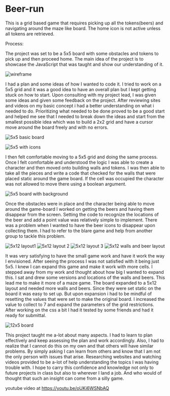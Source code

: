 # Beer-run

  This is a grid based game that requires picking up all the tokens(beers) and navigating around the maze like board.  The home icon is not active unless all tokens are retrieved.

Process:

The project was set to be a 5x5 board with some obstacles and tokens to pick up and then proceed home.  The main idea of the project is to showcase the JavaScript that was taught and show our understanding of it.  

![wireframe](https://user-images.githubusercontent.com/39779666/42573673-c09bfec8-84ea-11e8-9b74-207fea62d984.png)


  I had a plan and some ideas of how I wanted to code it.  I tried to work on a 5x5 grid and it was a good idea to have an overall plan but I kept getting stuck on how to start. Upon consulting with my project lead, I was given some ideas and given some feedback on the project.  After reviewing sites and videos on my basic concept i had a better understanding on what i needed to do.  Prioritizing what needed to be done proved to be a good start and helped me see that I needed to break down the ideas and start from the smallest possible idea which was to build a 2x2 grid and have a cursor move around the board freely and with no errors.  

![5x5 basic board](https://user-images.githubusercontent.com/39779666/42573757-f9f9bc50-84ea-11e8-9f3d-0b9d09ec1a52.png)

![5x5 with icons](https://user-images.githubusercontent.com/39779666/42573773-0810d364-84eb-11e8-8ec9-d76b6f91d51e.png)

  I then felt comfortable moving to a 5x5 grid and doing the same process.  Once I felt comfortable and understood the logic I was able to create a  character and then moved onto building walls and tokens.  I was then able to take all the pieces and write a code that checked for the walls that were placed static around the game board.  If the cell was occupied the character was not allowed to move there using a boolean argument.  

![5x5 board with background](https://user-images.githubusercontent.com/39779666/42573806-16ad475e-84eb-11e8-993a-8edbcbb6e87f.png)

  Once the obstacles were in place and the character being able to move around the game-board I worked on getting the beers and having them disappear from the screen.  Setting the code to recognize the locations of the beer and add a point value was relatively simple to implement.  There was a problem when I wanted to have the beer icons to disappear upon collecting them.  I had to refer to the blare game and help from another group to tackle this problem.  

![5x12 layout1](https://user-images.githubusercontent.com/39779666/42573831-25b854aa-84eb-11e8-9da9-f6ca99cd610d.png)
![5x12 layout 2](https://user-images.githubusercontent.com/39779666/42573851-356f494e-84eb-11e8-818a-a1b52e4a3c01.png)
![5x12 layout 3](https://user-images.githubusercontent.com/39779666/42573901-5477b056-84eb-11e8-8407-14673271b686.png)
![5x12 walls and beer layout](https://user-images.githubusercontent.com/39779666/42573916-5faa335e-84eb-11e8-8b66-d907190089bd.png)

  It was very satisfying to have the small game work and have it work the way I envisioned.  After seeing the process I was not satisfied with it being just 5x5.  I knew I can expand this game and make it work with more cells.  I stepped away from my work and thought about how big I wanted to expand this.  I sat and drew some versions and locations of the walls and beers.  This lead me to make it more of a maze game.  The board expanded to a 5x12 layout and needed more walls and beers.  Since they were set static on the board it was easy to set up.  But upon expansion i had to be mindful of resetting the values that were set to make the original board.  I increased the value to collect to 7 and expand the parameters of the grid restrictions.  After working on the css a bit I had it tested by some friends and had it ready for submittal.  

![12x5 board](https://user-images.githubusercontent.com/39779666/42573930-6a5f6396-84eb-11e8-98de-27b8791ed760.png)

 This project taught me a-lot about many aspects.  I had to learn to plan effectively and keep assessing the plan and work accordingly.  Also, I had to realize that I cannot do this on my own and that others will have similar problems.  By simply asking I can learn from others and know that I am not the only person with issues that arise.  Researching websites and watching videos provided to be a-lot of help understanding the topics I was having trouble with.  I hope to carry this confidence and knowledge not only to future projects in class but also to wherever I land a job.  And who would of thought that such an insight can come from a silly game.

youtube video at https://youtu.be/oUKi6WSNbAQ
